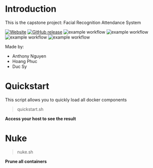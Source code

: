 # Introduction

This is the capstone project: Facial Recognition Attendance System

[![Website](https://img.shields.io/website-up-down-green-red/http/shields.io.svg)](http://34.126.168.244)
[![GitHub release](https://img.shields.io/github/release/Naereen/StrapDown.js.svg)](https://github.com/anthonyhungnguyen/capstone-project)
![example workflow](https://github.com/anthonyhungnguyen/capstone-project/actions/workflows/backend-build.yml/badge.svg)
![example workflow](https://github.com/anthonyhungnguyen/capstone-project/actions/workflows/frontend-build.yml/badge.svg)
![example workflow](https://github.com/anthonyhungnguyen/capstone-project/actions/workflows/faiss-buid.yml/badge.svg)
![example workflow](https://github.com/anthonyhungnguyen/capstone-project/actions/workflows/kafka-setup.yml/badge.svg)


Made by:
- Anthony Nguyen
- Hoang Phuc
- Duc Sy

# Quickstart

This script allows you to quickly load all docker components

> quickstart.sh

**Access your host to see the result**

# Nuke

> nuke.sh

**Prune all containers**
